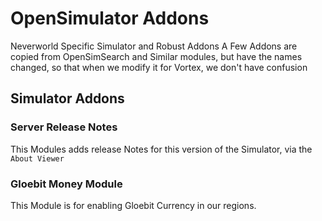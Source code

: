 # OpenSimulator Addons
Neverworld Specific Simulator and Robust Addons
A Few Addons are copied from OpenSimSearch and Similar modules, but have the names changed, so that when we modify it for Vortex, we don't have confusion
## Simulator Addons

### Server Release Notes

This Modules adds release Notes for this version of the Simulator, via the ` About Viewer `

### Gloebit Money Module

This Module is for enabling Gloebit Currency in our regions.
